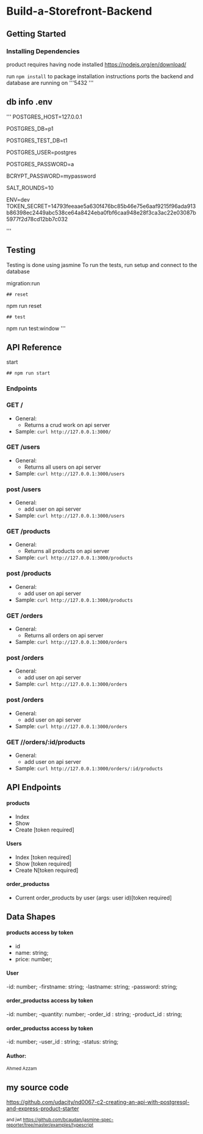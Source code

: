 # Build-a-Storefront-Backend

## Getting Started

### Installing Dependencies

product requires having node installed https://nodejs.org/en/download/

run ```npm install``` to package installation instructions
ports the backend and database are running on '''5432 '''


## db info .env
'''
POSTGRES_HOST=127.0.0.1

POSTGRES_DB=p1

POSTGRES_TEST_DB=t1

POSTGRES_USER=postgres

POSTGRES_PASSWORD=a

BCRYPT_PASSWORD=mypassword

SALT_ROUNDS=10

ENV=dev
TOKEN_SECRET=14793feeaae5a630f476bc85b46e75e6aaf9215f96ada913b86398ec2449abc538ce64a8424eba0fbf6caa948e28f3ca3ac22e03087b5977f2d78cd12bb7c032

'''
## Testing
Testing is done using jasmine
To run the tests, run 
setup and connect to the database

migration:run
```
## reset
```
npm run reset
```
## test
```
npm run test:window
''' 

## API Reference
 
 
start
```
## npm run start
```

### Endpoints 
### GET /
- General:
    - Returns a crud work on api server
- Sample: `curl http://127.0.0.1:3000/`

### GET /users
- General:
    - Returns all users on api server
- Sample: `curl http://127.0.0.1:3000/users`
### post /users
- General:
    - add user on api server
- Sample: `curl http://127.0.0.1:3000/users`
### GET /products
- General:
    - Returns all products on api server
- Sample: `curl http://127.0.0.1:3000/products`
### post /products
- General:
    - add user on api server
- Sample: `curl http://127.0.0.1:3000/products`
### GET /orders
- General:
    - Returns all orders on api server
- Sample: `curl http://127.0.0.1:3000/orders`
### post /orders
- General:
    - add user on api server
- Sample: `curl http://127.0.0.1:3000/orders`
### post /orders
- General:
    - add user on api server
- Sample: `curl http://127.0.0.1:3000/orders`
 
### GET //orders/:id/products
- General: 
    - add user on api server
- Sample: `curl http://127.0.0.1:3000/orders/:id/products`
 
## API Endpoints
#### products
- Index   
- Show   
- Create [token required] 

#### Users
- Index [token required]
- Show [token required]
- Create N[token required]

#### order_productss
- Current order_products by user (args: user id)[token required]

## Data Shapes
#### products  access by token
-  id
-  name: string;
-  price: number;

#### User 
-id: number;
-firstname: string;
-lastname: string;
-password: string;

#### order_productss access by token
-id: number;
-quantity: number;
-order_id : string;
-product_id : string;
#### order_productss access by token
-id: number;
-user_id : string;
-status: string;



#### Author:
<sup>Ahmed Azzam

## my source code 
https://github.com/udacity/nd0067-c2-creating-an-api-with-postgresql-and-express-product-starter

<sup> and jwt
https://github.com/bcaudan/jasmine-spec-reporter/tree/master/examples/typescript
